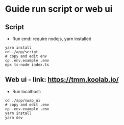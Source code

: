 # Guide run script or web ui

## Script

- Run cmd: require nodejs, yarn installed

```
yarn install
cd ./app/script
# copy and edit env
cp .env.example .env
npx ts-node index.ts
```

## Web ui - link: https://tmm.koolab.io/

- Run localhost:

```
cd ./app/swap_ui
# copy and edit .env
cp .env.example .env
yarn install
yarn dev
```
